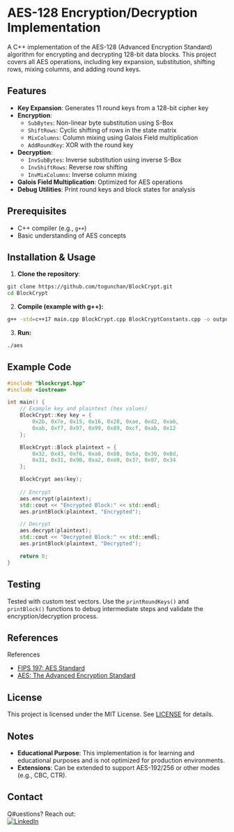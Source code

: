 # AES-128 Encryption/Decryption Implementation

A C++ implementation of the AES-128 (Advanced Encryption Standard) algorithm for encrypting and decrypting 128-bit data blocks. This project covers all AES operations, including key expansion, substitution, shifting rows, mixing columns, and adding round keys.

## Features
- **Key Expansion**: Generates 11 round keys from a 128-bit cipher key
- **Encryption**:
  - `SubBytes`: Non-linear byte substitution using S-Box
  - `ShiftRows`: Cyclic shifting of rows in the state matrix
  - `MixColumns`: Column mixing using Galois Field multiplication
  - `AddRoundKey`: XOR with the round key
- **Decryption**:
  - `InvSubBytes`: Inverse substitution using inverse S-Box
  - `InvShiftRows`: Reverse row shifting
  - `InvMixColumns`: Inverse column mixing
- **Galois Field Multiplication**: Optimized for AES operations
- **Debug Utilities**: Print round keys and block states for analysis

## Prerequisites
- C++ compiler (e.g., `g++`)
- Basic understanding of AES concepts

## Installation & Usage
1. **Clone the repository**:
```bash
git clone https://github.com/togunchan/BlockCrypt.git
cd BlockCrypt
```
2. **Compile (example with g++):**
```bash
g++ -std=c++17 main.cpp BlockCrypt.cpp BlockCryptConstants.cpp -o output
```

3. **Run:**
```bash
./aes
```

## Example Code
```cpp
#include "blockcrypt.hpp"
#include <iostream>

int main() {
    // Example key and plaintext (hex values)
    BlockCrypt::Key key = {
        0x2b, 0x7e, 0x15, 0x16, 0x28, 0xae, 0xd2, 0xa6,
        0xab, 0xf7, 0x97, 0x99, 0x89, 0xcf, 0xab, 0x12
    };

    BlockCrypt::Block plaintext = {
        0x32, 0x43, 0xf6, 0xa8, 0x88, 0x5a, 0x30, 0x8d,
        0x31, 0x31, 0x98, 0xa2, 0xe0, 0x37, 0x07, 0x34
    };

    BlockCrypt aes(key);
    
    // Encrypt
    aes.encrypt(plaintext);
    std::cout << "Encrypted Block:" << std::endl;
    aes.printBlock(plaintext, "Encrypted");

    // Decrypt
    aes.decrypt(plaintext);
    std::cout << "Decrypted Block:" << std::endl;
    aes.printBlock(plaintext, "Decrypted");

    return 0;
}
```

## Testing
Tested with custom test vectors. Use the `printRoundKeys()` and `printBlock()` functions to debug intermediate steps and validate the encryption/decryption process.

## References
References
- [FIPS 197: AES Standard](https://nvlpubs.nist.gov/nistpubs/FIPS/NIST.FIPS.197-upd1.pdf)
- [AES: The Advanced Encryption Standard](https://engineering.purdue.edu/kak/compsec/NewLectures/Lecture8.pdf)

## License
This project is licensed under the MIT License. See [LICENSE](LICENSE) for details.

## Notes
- **Educational Purpose**: This implementation is for learning and educational purposes and is not optimized for production environments.
- **Extensions**: Can be extended to support AES-192/256 or other modes (e.g., CBC, CTR).

## Contact
Q#uestions? Reach out:  
[![LinkedIn](https://img.shields.io/badge/LinkedIn-Your_Profile-blue.svg)](https://www.linkedin.com/in/togunchan/)
